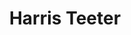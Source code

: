 ---
title: "Harris Teeter"
url: /wilson/harris-teeter-raleigh-road-parkway-west/
shop: Supermarkt
---